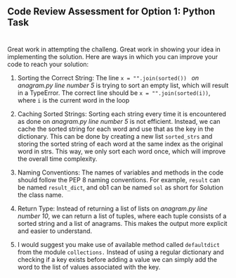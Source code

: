 ## Code Review Assessment for Option 1: Python Task 

#

Great work in attempting the challeng. Great work in showing your idea in implementing the solution. Here are ways in which you can improve your code to reach your solution:

1. Sorting the Correct String: The line ```x = "".join(sorted()) ``` *on anagram.py line number 5*  is trying to sort an empty list, which will result in a TypeError. The correct line should be ```x = "".join(sorted(i))```, where ```i``` is the current word in the loop

2. Caching Sorted Strings: Sorting each string every time it is encountered as done on *anagram.py line number 5* is not efficient. Instead, we can cache the sorted string for each word and use that as the key in the dictionary. This can be done by creating a new list ``` sorted_strs ``` and storing the sorted string of each word at the same index as the original word in strs. This way, we only sort each word once, which will improve the overall time complexity.

3. Naming Conventions: The names of variables and methods in the code should follow the PEP 8 naming conventions. For example, ```result``` can be named ```result_dict```, and ob1 can  be named ```sol``` as short for Solution the class name.

4. Return Type: Instead of returning a list of lists on *anagram.py line number 10*, we can return a list of tuples, where each tuple consists of a sorted string and a list of anagrams. This makes the output more explicit and easier to understand.

5. I would suggest you make use of available method called ``` defaultdict ``` from the module ```collections.``` Instead of using a regular dictionary and checking if a key exists before adding a value we can simply add the word to the list of values associated with the key.